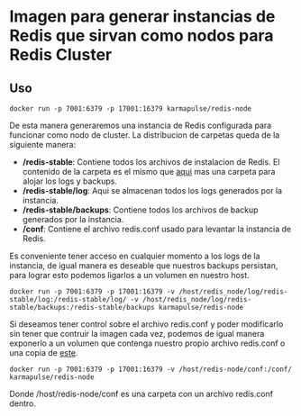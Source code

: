 # Imagen para generar instancias de Redis que sirvan como nodos para Redis Cluster

## Uso

```
docker run -p 7001:6379 -p 17001:16379 karmapulse/redis-node
```

De esta manera generaremos una instancia de Redis configurada para funcionar como nodo de cluster. La distribucion de carpetas queda de la siguiente manera:

- **/redis-stable**: Contiene todos los archivos de instalacion de Redis. El contenido de la carpeta es el mismo que [aqui](http://download.redis.io/releases/redis-stable.tar.gz) mas una carpeta para alojar los logs y backups.
- **/redis-stable/log**: Aqui se almacenan todos los logs generados por la instancia.
- **/redis-stable/backups**: Contiene todos los archivos de backup generados por la instancia.
- **/conf**: Contiene el archivo redis.conf usado para levantar la instancia de Redis.

Es conveniente tener acceso en cualquier momento a los logs de la instancia, de igual manera es deseable que nuestros backups persistan, para lograr esto podemos ligarlos a un volumen en nuestro host.
```
docker run -p 7001:6379 -p 17001:16379 -v /host/redis_node/log/redis-stable/log:/redis-stable/log/ -v /host/redis_node/log/redis-stable/backups:/redis-stable/backups karmapulse/redis-node
```

Si deseamos tener control sobre el archivo redis.conf y poder modificarlo sin tener que contruir la imagen cada vez, podemos de igual manera exponerlo a un volumen que contenga nuestro propio archivo redis.conf o una copia de [este](https://github.com/KarmaPulse/docker-redis-cluster-node/blob/master/conf/redis.conf).

```
docker run -p 7001:6379 -p 17001:16379 -v /host/redis-node/conf:/conf/ karmapulse/redis-node
```
Donde /host/redis-node/conf es una carpeta con un archivo redis.conf dentro.
